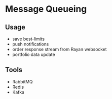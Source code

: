 # Message Queueing

## Usage
- save best-limits
- push notifications
- order response stream from Rayan websocket
- portfolio data update

## Tools
- RabbitMQ
- Redis
- Kafka